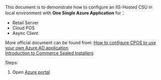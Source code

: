 This document is to demonstrate how to configure an IIS-Hosted CSU in local environment with <b>One Single Azure Application</b> for：
- Retail Server
- Cloud POS
- Async Client<br/>

More official document can be found from:
[How to configure CPOS to use your own Azure AD application](https://community.dynamics.com/ax/b/axforretail/posts/how-to-point-cpos-to-use-your-own-azure-ad-application)<br>
[Introduction to Commerce Sealed Installers](https://community.dynamics.com/ax/b/axforretail/posts/introducing-sealed-installers)<br/>

Steps:<br/>
1. Open [Azure portal](https://aad.portal.azure.com/)<br/>



        




    
    














